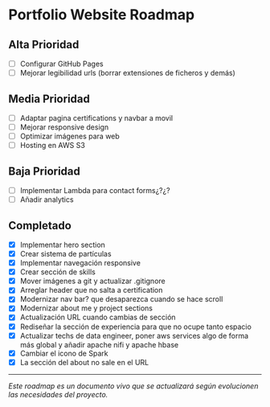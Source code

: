 # Portfolio Website Roadmap

## Alta Prioridad
- [ ] Configurar GitHub Pages
- [ ] Mejorar legibilidad urls (borrar extensiones de ficheros y demás)

## Media Prioridad
- [ ] Adaptar pagina certifications y navbar a movil
- [ ] Mejorar responsive design
- [ ] Optimizar imágenes para web
- [ ] Hosting en AWS S3

## Baja Prioridad
- [ ] Implementar Lambda para contact forms¿?¿?
- [ ] Añadir analytics

## Completado 
- [x] Implementar hero section
- [x] Crear sistema de partículas
- [x] Implementar navegación responsive
- [x] Crear sección de skills
- [x] Mover imágenes a git y actualizar .gitignore
- [x] Arreglar header que no salta a certification
- [x] Modernizar nav bar? que desaparezca cuando se hace scroll
- [x] Modernizar about me y project sections
- [x] Actualización URL cuando cambias de sección
- [x] Rediseñar la sección de experiencia para que no ocupe tanto espacio
- [x] Actualizar techs de data engineer, poner aws services algo de forma más global y añadir apache nifi y apache hbase
- [x] Cambiar el icono de Spark 
- [x] La sección del about no sale en el URL
---
*Este roadmap es un documento vivo que se actualizará según evolucionen las necesidades del proyecto.*
